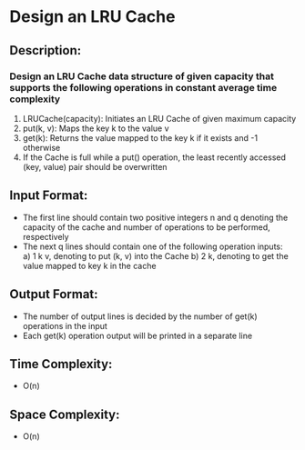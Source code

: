 # Design an LRU Cache
## Description:
### Design an LRU Cache data structure of given capacity that supports the following operations in constant average time complexity
1) LRUCache(capacity): Initiates an LRU Cache of given maximum capacity
2) put(k, v): Maps the key k to the value v  
3) get(k): Returns the value mapped to the key k if it exists and -1 otherwise
4) If the Cache is full while a put() operation, the least recently accessed (key, value) pair should be overwritten
## Input Format:
* The first line should contain two positive integers n and q denoting the capacity of the cache and number of operations to be performed, respectively
* The next q lines should contain one of the following operation inputs:    
a) 1 k v, denoting to put (k, v) into the Cache
b) 2 k, denoting to get the value mapped to key k in the cache   
## Output Format:
* The number of output lines is decided by the number of get(k) operations in the input
* Each get(k) operation output will be printed in a separate line
## Time Complexity: 
* O(n)
## Space Complexity: 
* O(n)